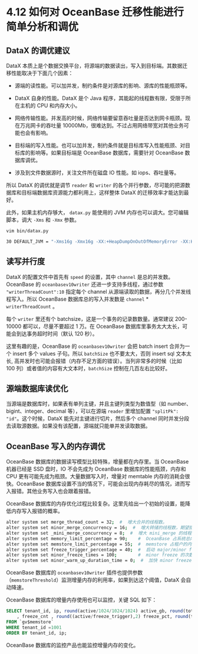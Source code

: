 # 4.12 如何对 OceanBase 迁移性能进行简单分析和调优

## DataX 的调优建议

DataX 本质上是个数据交换平台，将源端的数据读出，写入到目标端。其数据迁移性能取决于下面几个因素：

* 源端的读性能。可以加并发，制约条件是对源库的影响、源库的性能瓶颈等。

* DataX 自身的性能。DataX 是个 Java 程序，其能起的线程数有限，受限于所在主机的 CPU 和内存大小。

* 网络传输性能。并发高的时候，网络传输要留意吞吐量是否达到网卡瓶颈。现在万兆网卡的吞吐量 10000Mb，很难达到。不过占用网络带宽对其他业务可能也会有影响。

* 目标端的写入性能。也可以加并发，制约条件就是目标库写入性能瓶颈、对目标库的影响等。如果目标端是 OceanBase 数据库，需要针对 OceanBase 数据库调优。

* 涉及到文件数据源时，关注文件所在磁盘 IO 性能。如 iops、吞吐量等。

所以 DataX 的调优就是调节 `reader` 和 `writer` 的各个并行参数，尽可能的把源数据库和目标端数据库资源能力都利用上，这样整体 DataX 的迁移效率才能达到最好。

此外，如果主机内存够大， `datax.py` 能使用的 JVM 内存也可以调大。您可编辑脚本，调大 `-Xms` 和 `-Xmx` 参数。

```bash
vim bin/datax.py

30 DEFAULT_JVM = "-Xms16g -Xmx16g -XX:+HeapDumpOnOutOfMemoryError -XX:HeapDumpPath=%s/log" % (DATAX_HOME)
```

## 读写并行度

DataX 的配置文件中首先有 `speed` 的设置，其中 `channel` 是总的并发数。OceanBase 的 `oceanbasev10writer` 还进一步支持多线程，通过参数 `"writerThreadCount":10` 指定每个 channel 从源端读取的数据，再分几个并发线程写入。所以 OceanBase 数据库总的写入并发数是 `channel` \* `writerThreadCount` 。

每个 `writer` 里还有个 batchsize，这是一个事务的记录数数量。通常建议 200-10000 都可以，尽量不要超过 1 万。在 OceanBase 数据库里事务太大太长，可能会到达事务超时时间（默认 120 秒）。

这里有趣的是，OceanBase 的 `oceanbasev10writer` 会把 batch insert 合并为一个 insert 多个 values 子句。所以 `batchSize` 也不要太大，否则 insert sql 文本太长, 高并发时也可能会报错（内存不足方面的错误）。当列非常多的时候（比如 100 列）或者值的内容有大文本时，`batchSize` 控制在几百左右比较好。

## 源端数据库读优化

当源端是数据库时，如果表有单列主键，并且主键列类型为数值型（如 number、bigint、integer、decimal 等），可以在源端 `reader` 里增加配置 `"splitPk": "id"`。这个时候，DataX 能先对主键进行切片，然后多个 channel 同时并发分段去读取源数据。如果没有该配置，源端就只能单并发读取数据。

## OceanBase 写入的内存调优

OceanBase 数据库的数据读写模型比较特殊，增量都在内存里。当 OceanBase 机器已经是 SSD 盘时，IO 不会先成为 OceanBase 数据库的性能瓶颈，内存和 CPU 更有可能先成为瓶颈。大量数据写入时，增量对 memtable 内存的消耗会很快。OceanBase 数据库设置不当的情况下，可能会出现内存耗尽的情况，进而写入报错。其他业务写入也会跟着报错。

OceanBase 数据库的内存优化过程比较复杂。这里先给出一个初始的设置，能降低内存写入报错的概率。

```bash
alter system set merge_thread_count = 32;  #  增大合并的线程数。
alter system set minor_merge_concurrency = 16;  #  增大转储的线程数，期望提高转储的速度。
alter system set _mini_merge_concurrency = 8;  #  增大 mini_merge 的线程数，期望提高 mini_merge 的速度（默认值为 3）。调大为 8 以后，发现会导致压测中 CPU 使用率有时飙升至 90%，对性能有影响。
alter system set memory_limit_percentage = 90;    #  OceanBase 占系统总内存的比例，提高 OceanBase 可用的内存量。
alter system set memstore_limit_percentage = 55;  #  memstore 占租户的内存比，尽量增大 memstore 的空间（但是可能对读操作有负面影响）。
alter system set freeze_trigger_percentage = 40;  #  启动 major/minor freeze 的时机，让转储（minor freeze）尽早启动，memstore 内存尽早释放。
alter system set minor_freeze_times = 100;        #  minor freeze 的次数，尽量不在测试期间触发 major freeze。
alter system set minor_warm_up_duration_time = 0;  #  加快 minor freeze
```

OceanBase 数据库的 `oceanbasev10writer` 插件也提供参数（`memstoreThreshold`）监测增量内存的利用率，如果到达这个阈值，DataX 会自动降速。

OceanBase 数据库的增量内存使用也可以监控，关键 SQL 如下：

```sql
SELECT tenant_id, ip, round(active/1024/1024/1024) active_gb, round(total/1024/1024/1024) total_gb, round(freeze_trigger/1024/1024/1024) freeze_trg_gb, round(mem_limit/1024/1024/1024) mem_limit_gb
    , freeze_cnt , round((active/freeze_trigger),2) freeze_pct, round(total/mem_limit, 2) mem_usage
FROM `gv$memstore`
WHERE tenant_id =1001
ORDER BY tenant_id, ip;
```

OceanBase 数据库的监控产品也能监控增量内存的变化。
